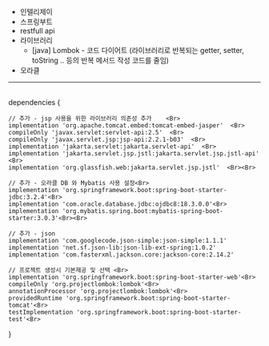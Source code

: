 + 인텔리제이 <Br>
+ 스프링부트 <Br>
+ restfull api <Br>
+ 라이브러리
	+ [java] Lombok - 코드 다이어트 (라이브러리로 반복되는 getter, setter, toString .. 등의 반복 메서드 작성 코드를 줄임)
+ 오라클 <Br>

---
<Br>
dependencies {  <Br>

	// 추가 - jsp 사용을 위한 라이브러리 의존성 추가    <Br>
	implementation 'org.apache.tomcat.embed:tomcat-embed-jasper'  <Br>
	compileOnly 'javax.servlet:servlet-api:2.5'  <Br>
	compileOnly 'javax.servlet.jsp:jsp-api:2.2.1-b03'  <Br>
	implementation 'jakarta.servlet:jakarta.servlet-api'  <Br>
	implementation 'jakarta.servlet.jsp.jstl:jakarta.servlet.jsp.jstl-api'  <Br>
	implementation 'org.glassfish.web:jakarta.servlet.jsp.jstl'  <Br><Br>

	// 추가 - 오라클 DB 와 Mybatis 사용 설정<Br>
	implementation 'org.springframework.boot:spring-boot-starter-jdbc:3.2.4'<Br>
	implementation 'com.oracle.database.jdbc:ojdbc8:18.3.0.0'<Br>
	implementation 'org.mybatis.spring.boot:mybatis-spring-boot-starter:3.0.3'<Br><Br>

	// 추가 - json
	implementation 'com.googlecode.json-simple:json-simple:1.1.1'
	implementation 'net.sf.json-lib:json-lib-ext-spring:1.0.2'
	implementation 'com.fasterxml.jackson.core:jackson-core:2.14.2'

	// 프로젝트 생성시 기본제공 및 선택 <Br>
	implementation 'org.springframework.boot:spring-boot-starter-web'<Br>
	compileOnly 'org.projectlombok:lombok'<Br>
	annotationProcessor 'org.projectlombok:lombok'<Br>
	providedRuntime 'org.springframework.boot:spring-boot-starter-tomcat'<Br>
	testImplementation 'org.springframework.boot:spring-boot-starter-test'<Br>
	
}
